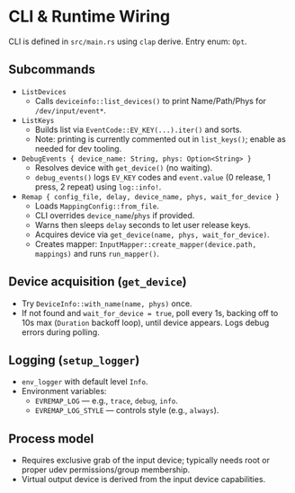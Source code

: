 # CLI & Runtime Wiring

CLI is defined in `src/main.rs` using `clap` derive. Entry enum: `Opt`.

## Subcommands
- `ListDevices`
  - Calls `deviceinfo::list_devices()` to print Name/Path/Phys for `/dev/input/event*`.
- `ListKeys`
  - Builds list via `EventCode::EV_KEY(...).iter()` and sorts.
  - Note: printing is currently commented out in `list_keys()`; enable as needed for dev tooling.
- `DebugEvents { device_name: String, phys: Option<String> }`
  - Resolves device with `get_device()` (no waiting).
  - `debug_events()` logs `EV_KEY` codes and `event.value` (0 release, 1 press, 2 repeat) using `log::info!`.
- `Remap { config_file, delay, device_name, phys, wait_for_device }`
  - Loads `MappingConfig::from_file`.
  - CLI overrides `device_name`/`phys` if provided.
  - Warns then sleeps `delay` seconds to let user release keys.
  - Acquires device via `get_device(name, phys, wait_for_device)`.
  - Creates mapper: `InputMapper::create_mapper(device.path, mappings)` and runs `run_mapper()`.

## Device acquisition (`get_device`)
- Try `DeviceInfo::with_name(name, phys)` once.
- If not found and `wait_for_device = true`, poll every 1s, backing off to 10s max (`Duration` backoff loop), until device appears. Logs debug errors during polling.

## Logging (`setup_logger`)
- `env_logger` with default level `Info`.
- Environment variables:
  - `EVREMAP_LOG` — e.g., `trace`, `debug`, `info`.
  - `EVREMAP_LOG_STYLE` — controls style (e.g., `always`).

## Process model
- Requires exclusive grab of the input device; typically needs root or proper udev permissions/group membership.
- Virtual output device is derived from the input device capabilities.
